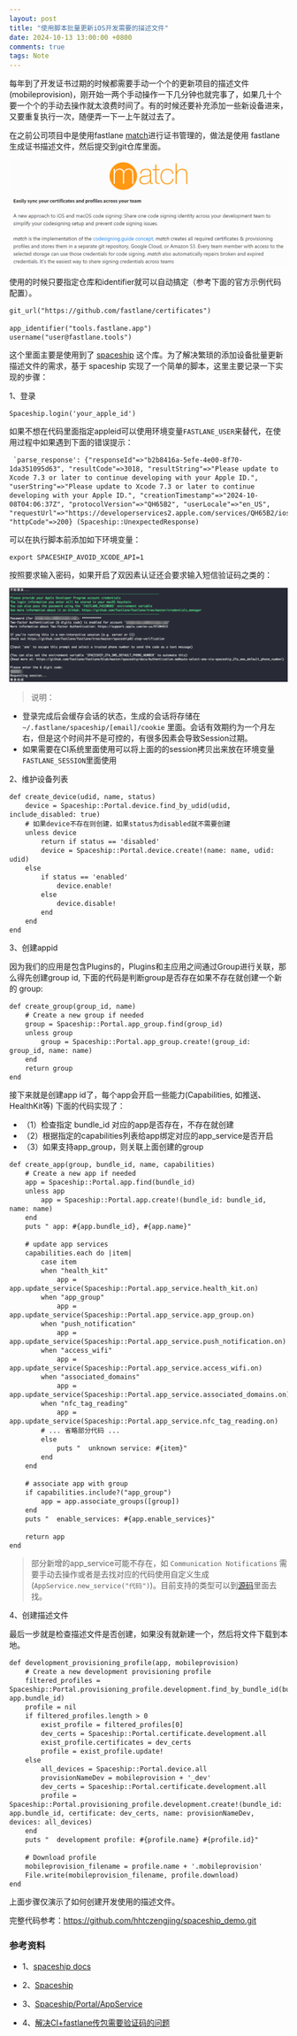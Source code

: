 ```yaml
---
layout: post
title: "使用脚本批量更新iOS开发需要的描述文件"
date: 2024-10-13 13:00:00 +0800
comments: true
tags: Note
---
```


每年到了开发证书过期的时候都需要手动一个个的更新项目的描述文件(mobileprovision)，刚开始一两个手动操作一下几分钟也就完事了，如果几十个要一个个的手动去操作就太浪费时间了。有的时候还要补充添加一些新设备进来，又要重复执行一次，随便弄一下一上午就过去了。

在之前公司项目中是使用fastlane [match](https://docs.fastlane.tools/actions/match/)进行证书管理的，做法是使用 fastlane 生成证书描述文件，然后提交到git仓库里面。

![fastlane-match](/images/ios-cert-spaceship/fastlane-match.png)

使用的时候只要指定仓库和identifier就可以自动搞定（参考下面的官方示例代码配置）。

```
git_url("https://github.com/fastlane/certificates")

app_identifier("tools.fastlane.app")
username("user@fastlane.tools")
```

这个里面主要是使用到了 [spaceship](https://github.com/fastlane/fastlane/blob/master/spaceship/README.md) 这个库。为了解决繁琐的添加设备批量更新描述文件的需求，基于 spaceship 实现了一个简单的脚本，这里主要记录一下实现的步骤：

1、登录

```
Spaceship.login('your_apple_id')
```

如果不想在代码里面指定appleid可以使用环境变量`FASTLANE_USER`来替代，在使用过程中如果遇到下面的错误提示：

```
 `parse_response': {"responseId"=>"b2b8416a-5efe-4e00-8f70-1da351095d63", "resultCode"=>3018, "resultString"=>"Please update to Xcode 7.3 or later to continue developing with your Apple ID.", "userString"=>"Please update to Xcode 7.3 or later to continue developing with your Apple ID.", "creationTimestamp"=>"2024-10-08T04:06:37Z", "protocolVersion"=>"QH65B2", "userLocale"=>"en_US", "requestUrl"=>"https://developerservices2.apple.com/services/QH65B2/ios/listProvisioningProfiles.action", "httpCode"=>200} (Spaceship::UnexpectedResponse)
```

可以在执行脚本前添加如下环境变量：

```
export SPACESHIP_AVOID_XCODE_API=1
```

按照要求输入密码，如果开启了双因素认证还会要求输入短信验证码之类的：

![start_login](/images/ios-cert-spaceship/start_login.png)

> 说明：

- 登录完成后会缓存会话的状态，生成的会话将存储在 `~/.fastlane/spaceship/[email]/cookie` 里面。会话有效期约为一个月左右，但是这个时间并不是可控的，有很多因素会导致Session过期。
- 如果需要在CI系统里面使用可以将上面的的session拷贝出来放在环境变量`FASTLANE_SESSION`里面使用

2、维护设备列表

```
def create_device(udid, name, status)
    device = Spaceship::Portal.device.find_by_udid(udid, include_disabled: true)
    # 如果device不存在则创建，如果status为disabled就不需要创建
    unless device
        return if status == 'disabled'
        device = Spaceship::Portal.device.create!(name: name, udid: udid)
    else
        if status == 'enabled'
            device.enable!
        else
            device.disable!
        end
    end
end
```

3、创建appid

因为我们的应用是包含Plugins的，Plugins和主应用之间通过Group进行关联，那么得先创建group id, 下面的代码是判断group是否存在如果不存在就创建一个新的 group:

```
def create_group(group_id, name)
    # Create a new group if needed
    group = Spaceship::Portal.app_group.find(group_id)
    unless group
        group = Spaceship::Portal.app_group.create!(group_id: group_id, name: name)
    end
    return group
end
```

接下来就是创建app id了，每个app会开启一些能力(Capabilities, 如推送、HealthKit等) 下面的代码实现了：

- （1）检查指定 bundle_id 对应的app是否存在，不存在就创建
- （2）根据指定的capabilities列表给app绑定对应的app_service是否开启
- （3）如果支持app_group，则关联上面创建的group

```
def create_app(group, bundle_id, name, capabilities)
    # Create a new app if needed
    app = Spaceship::Portal.app.find(bundle_id)
    unless app
        app = Spaceship::Portal.app.create!(bundle_id: bundle_id, name: name)
    end
    puts " app: #{app.bundle_id}, #{app.name}"

    # update app services
    capabilities.each do |item|
        case item
        when "health_kit"
            app = app.update_service(Spaceship::Portal.app_service.health_kit.on)
        when "app_group"
            app = app.update_service(Spaceship::Portal.app_service.app_group.on)
        when "push_notification"
            app = app.update_service(Spaceship::Portal.app_service.push_notification.on)
        when "access_wifi"
            app = app.update_service(Spaceship::Portal.app_service.access_wifi.on)
        when "associated_domains"
            app = app.update_service(Spaceship::Portal.app_service.associated_domains.on)
        when "nfc_tag_reading"
            app = app.update_service(Spaceship::Portal.app_service.nfc_tag_reading.on)
        # ... 省略部分代码 ...
        else
            puts "  unknown service: #{item}"
        end
    end

    # associate app with group
    if capabilities.include?("app_group")
        app = app.associate_groups([group])
    end
    puts "  enable_services: #{app.enable_services}"

    return app
end
```

> 部分新增的app_service可能不存在，如 `Communication Notifications` 需要手动去操作或者是去找对应的代码使用自定义生成(`AppService.new_service("代码")`)。目前支持的类型可以到[源码](https://github.com/fastlane/fastlane/blob/master/spaceship/lib/spaceship/portal/app_service.rb)里面去找。

4、创建描述文件

最后一步就是检查描述文件是否创建，如果没有就新建一个，然后将文件下载到本地。

```
def development_provisioning_profile(app, mobileprovision)
    # Create a new development provisioning profile
    filtered_profiles = Spaceship::Portal.provisioning_profile.development.find_by_bundle_id(bundle_id: app.bundle_id)
    profile = nil
    if filtered_profiles.length > 0 
        exist_profile = filtered_profiles[0]
        dev_certs = Spaceship::Portal.certificate.development.all
        exist_profile.certificates = dev_certs
        profile = exist_profile.update!
    else
        all_devices = Spaceship::Portal.device.all
        provisionNameDev = mobileprovision + '_dev'
        dev_certs = Spaceship::Portal.certificate.development.all
        profile = Spaceship::Portal.provisioning_profile.development.create!(bundle_id: app.bundle_id, certificate: dev_certs, name: provisionNameDev, devices: all_devices)
    end
    puts "  development profile: #{profile.name} #{profile.id}"

    # Download profile
    mobileprovision_filename = profile.name + '.mobileprovision'
    File.write(mobileprovision_filename, profile.download)
end
```

上面步骤仅演示了如何创建开发使用的描述文件。

完整代码参考：https://github.com/hhtczengjing/spaceship_demo.git

### 参考资料

- 1、[spaceship docs](https://github.com/fastlane/fastlane/blob/master/spaceship/README.md)

- 2、[Spaceship](https://congoliver.github.io/2019/05/23/Spaceship/)

- 3、[Spaceship/Portal/AppService](https://www.rubydoc.info/gems/spaceship/0.36.1/Spaceship/Portal/AppService)

- 4、[解决CI+fastlane传包需要验证码的问题](https://fanthus.github.io/2023/07/13/%E8%A7%A3%E5%86%B3ci-fastlane%E4%BC%A0%E5%8C%85%E9%9C%80%E8%A6%81%E9%AA%8C%E8%AF%81%E7%A0%81%E7%9A%84%E9%97%AE%E9%A2%98/)